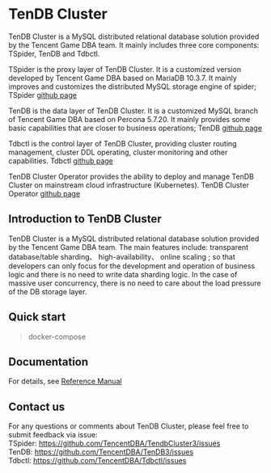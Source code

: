 # TenDB Cluster
TenDB Cluster is a MySQL distributed relational database solution provided by the Tencent Game DBA team. It mainly includes three core components: TSpider, TenDB and Tdbctl.   

TSpider is the proxy layer of TenDB Cluster. It is a customized version developed by Tencent Game DBA based on MariaDB 10.3.7. It mainly improves and customizes the distributed MySQL storage engine of spider; TSpider [github page](https://github.com/TencentDBA/TendbCluster3)

TenDB is the data layer of TenDB Cluster. It is a customized MySQL branch of Tencent Game DBA based on Percona 5.7.20. It mainly provides some basic capabilities that are closer to business operations; TenDB [github page](https://github.com/TencentDBA/TenDB3)

Tdbctl is the control layer of TenDB Cluster, providing cluster routing management, cluster DDL operating, cluster monitoring and other capabilities. Tdbctl [github page](https://github.com/TencentDBA/Tdbctl)

TenDB Cluster Operator provides the ability to deploy and manage TenDB Cluster on mainstream cloud infrastructure (Kubernetes). TenDB Cluster Operator [github page]()


## Introduction to TenDB Cluster
TenDB Cluster is a MySQL distributed relational database solution provided by the Tencent Game DBA team. The main features include: transparent database/table sharding、 high-availability、  online scaling ; so that developers can only focus for the development and operation of business logic and there is no need to write data sharding logic. In the case of massive user concurrency, there is no need to care about the load pressure of the DB storage layer.

## Quick start
> docker-compose

## Documentation
For details, see [Reference Manual](SUMMARY-en.md)


## Contact us
For any questions or comments about TenDB Cluster, please feel free to submit feedback via issue:     
TSpider:  https://github.com/TencentDBA/TendbCluster3/issues   
TenDB:    https://github.com/TencentDBA/TenDB3/issues   
Tdbctl:   https://github.com/TencentDBA/Tdbctl/issues 